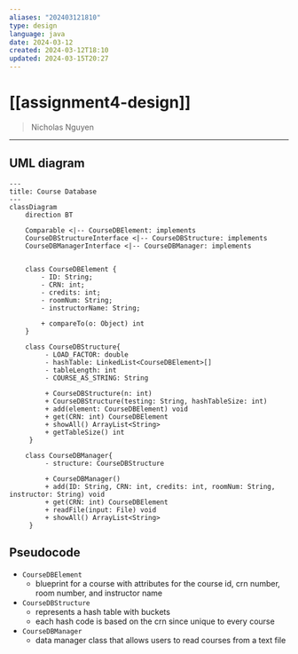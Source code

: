 ```yaml
---
aliases: "202403121810"
type: design
language: java
date: 2024-03-12
created: 2024-03-12T18:10
updated: 2024-03-15T20:27
---
```

# [[assignment4-design]]
> Nicholas Nguyen
___
## UML diagram
```mermaid
---
title: Course Database
---
classDiagram
	direction BT

	Comparable <|-- CourseDBElement: implements
	CourseDBStructureInterface <|-- CourseDBStructure: implements
	CourseDBManagerInterface <|-- CourseDBManager: implements
	
	
	class CourseDBElement { 
	    - ID: String;  
	    - CRN: int;  
	    - credits: int;  
	    - roomNum: String;  
	    - instructorName: String;  
		  
	    + compareTo(o: Object) int
	}
	
	class CourseDBStructure{
		 - LOAD_FACTOR: double
		 - hashTable: LinkedList<CourseDBElement>[]
		 - tableLength: int
		 - COURSE_AS_STRING: String
		   
		 + CourseDBStructure(n: int)
		 + CourseDBStructure(testing: String, hashTableSize: int)
		 + add(element: CourseDBElement) void
		 + get(CRN: int) CourseDBElement
		 + showAll() ArrayList<String>
		 + getTableSize() int
	 }

	class CourseDBManager{
		 - structure: CourseDBStructure
		 
		 + CourseDBManager()
		 + add(ID: String, CRN: int, credits: int, roomNum: String, instructor: String) void
		 + get(CRN: int) CourseDBElement
		 + readFile(input: File) void
		 + showAll() ArrayList<String>
	 }
```

## Pseudocode
- `CourseDBElement`
	- blueprint for a course with attributes for the course id, crn number, room number, and instructor name
- `CourseDBStructure`
	- represents a hash table with buckets
	- each hash code is based on the crn since unique to every course
- `CourseDBManager`
	- data manager class that allows users to read courses from a text file